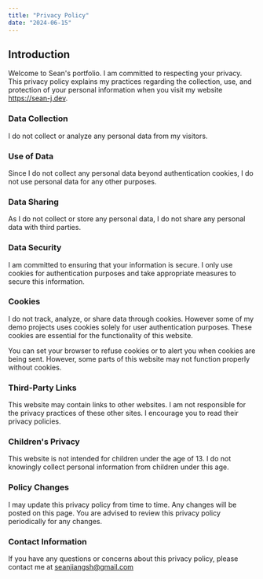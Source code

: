 ```yaml
---
title: "Privacy Policy"
date: "2024-06-15"
---
```


## Introduction

Welcome to Sean's portfolio. I am committed to respecting your privacy. This privacy policy explains my practices regarding the collection, use, and protection of your personal information when you visit my website https://sean-j.dev.

### Data Collection

I do not collect or analyze any personal data from my visitors.

### Use of Data

Since I do not collect any personal data beyond authentication cookies, I do not use personal data for any other purposes.

### Data Sharing

As I do not collect or store any personal data, I do not share any personal data with third parties.

### Data Security

I am committed to ensuring that your information is secure. I only use cookies for authentication purposes and take appropriate measures to secure this information.

### Cookies

I do not track, analyze, or share data through cookies. However some of my demo projects uses cookies solely for user authentication purposes. These cookies are essential for the functionality of this website.

You can set your browser to refuse cookies or to alert you when cookies are being sent. However, some parts of this website may not function properly without cookies.

### Third-Party Links

This website may contain links to other websites. I am not responsible for the privacy practices of these other sites. I encourage you to read their privacy policies.

### Children's Privacy

This website is not intended for children under the age of 13. I do not knowingly collect personal information from children under this age.

### Policy Changes

I may update this privacy policy from time to time. Any changes will be posted on this page. You are advised to review this privacy policy periodically for any changes.

### Contact Information

If you have any questions or concerns about this privacy policy, please contact me at seanjiangsh@gmail.com
